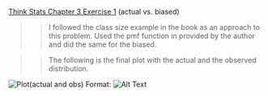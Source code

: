 [Think Stats Chapter 3 Exercise 1](http://greenteapress.com/thinkstats2/html/thinkstats2004.html#toc31) (actual vs. biased)

>> I followed the class size example in the book as an approach to this problem. Used the pmf function in provided by the author and did the same for the biased. 

>> The following is the final plot with the actual and the observed distribution. 

![Plot(actual and obs)](C:/ods/figures/biased_dist.png?raq=true)
Format: ![Alt Text](url)

